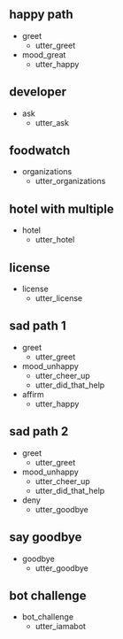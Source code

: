 ## happy path
* greet
  - utter_greet
* mood_great
  - utter_happy

## developer
* ask
  - utter_ask

## foodwatch
* organizations
  - utter_organizations

## hotel with multiple
* hotel
  - utter_hotel

## license
* license
  - utter_license
## sad path 1
* greet
  - utter_greet
* mood_unhappy
  - utter_cheer_up
  - utter_did_that_help
* affirm
  - utter_happy

## sad path 2
* greet
  - utter_greet
* mood_unhappy
  - utter_cheer_up
  - utter_did_that_help
* deny
  - utter_goodbye

## say goodbye
* goodbye
  - utter_goodbye

## bot challenge
* bot_challenge
  - utter_iamabot
